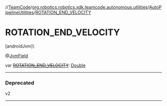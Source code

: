 //[TeamCode](../../../index.md)/[org.robotics.robotics.xdk.teamcode.autonomous.utilities](../index.md)/[AutoPipelineUtilities](index.md)/[ROTATION_END_VELOCITY](-r-o-t-a-t-i-o-n_-e-n-d_-v-e-l-o-c-i-t-y.md)

# ROTATION_END_VELOCITY

[androidJvm]\

@[JvmField](https://kotlinlang.org/api/latest/jvm/stdlib/kotlin.jvm/-jvm-field/index.html)

var [~~ROTATION_END_VELOCITY~~](-r-o-t-a-t-i-o-n_-e-n-d_-v-e-l-o-c-i-t-y.md): [Double](https://kotlinlang.org/api/latest/jvm/stdlib/kotlin/-double/index.html)

---

### Deprecated

v2

---
